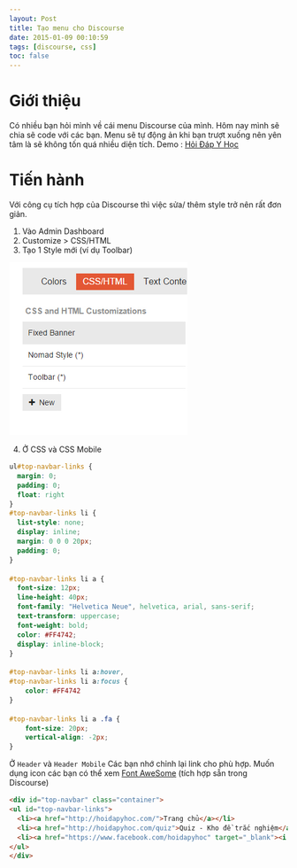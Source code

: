 ```yaml
---
layout: Post
title: Tạo menu cho Discourse
date: 2015-01-09 00:10:59
tags: [discourse, css]
toc: false
---
```


# Giới thiệu

Có nhiều bạn hỏi mình về cái menu Discourse của mình. Hôm nay mình sẽ chia sẽ code với các bạn.
Menu sẽ tự động ản khi bạn trượt xuống nên yên tâm là sẽ không tốn quá nhiều diện tích.
Demo : [Hỏi Đáp Y Học](http://ask.hoidapyhoc.com)

# Tiến hành

Với công cụ tích hợp của Discourse thì việc sửa/ thêm style trở nên rất đơn giản.

1. Vào Admin Dashboard
2. Customize > CSS/HTML
3. Tạo 1 Style mới (ví dụ Toolbar)

![toolbar](/images/2015/01/toolba.jpg)

4. Ở CSS và CSS Mobile

```css
ul#top-navbar-links {
  margin: 0;
  padding: 0;
  float: right
}
#top-navbar-links li {
  list-style: none;
  display: inline;
  margin: 0 0 0 20px;
  padding: 0;
}

#top-navbar-links li a {
  font-size: 12px;
  line-height: 40px;
  font-family: "Helvetica Neue", helvetica, arial, sans-serif;
  text-transform: uppercase;
  font-weight: bold;
  color: #FF4742;
  display: inline-block;
}

#top-navbar-links li a:hover,
#top-navbar-links li a:focus {
    color: #FF4742
}

#top-navbar-links li a .fa {
    font-size: 20px;
    vertical-align: -2px;
}
```

Ở `Header` và `Header Mobile`
Các bạn nhớ chỉnh lại link cho phù hợp. Muốn dụng icon các bạn có thể xem [Font AweSome](http://fortawesome.github.io/Font-Awesome/icons/) (tích hợp sẵn trong Discourse)

```html
<div id="top-navbar" class="container">
<ul id="top-navbar-links">
  <li><a href="http://hoidapyhoc.com/">Trang chủ</a></li>
  <li><a href="http://hoidapyhoc.com/quiz">Quiz - Kho đề trắc nghiệm</a></li>
  <li><a href="https://www.facebook.com/hoidapyhoc" target="_blank"><i class="fa fa-facebook-square"></i> Fanpage</a></li>
</ul>
</div>
```
